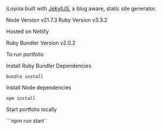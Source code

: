 iLoyola built with [JekyllJS](https://jekyllrb.com/), a blog aware, static site generator.

Node Version v21.7.3
Ruby Version v3.3.2

Hosted on Netlify

Ruby Bundler Version v2.0.2

To run portfolio

Install Ruby Bundler Dependencies

```bundle install```

Install Node dependencies

```npm install```

Start portfolio locally

```npm run start``

